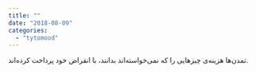 ```yaml
---
title: ""
date: "2018-08-09"
categories: 
  - "tytomood"
---
```


تمدن‌ها هزینه‌ی چیزهایی را که نمی‌خواسته‌اند بدانند، با انقراض خود پرداخت کرده‌اند.
